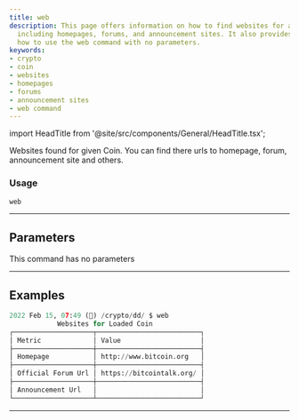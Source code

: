 ```yaml
---
title: web
description: This page offers information on how to find websites for a given Coin,
  including homepages, forums, and announcement sites. It also provides a guide on
  how to use the web command with no parameters.
keywords:
- crypto
- coin
- websites
- homepages
- forums
- announcement sites
- web command
---
```


import HeadTitle from '@site/src/components/General/HeadTitle.tsx';

<HeadTitle title="web - Dd - Crypto - Reference | OpenBB Terminal Docs" />

Websites found for given Coin. You can find there urls to homepage, forum, announcement site and others.

### Usage

```python
web
```

---

## Parameters

This command has no parameters



---

## Examples

```python
2022 Feb 15, 07:49 (🦋) /crypto/dd/ $ web
            Websites for Loaded Coin
┌────────────────────┬──────────────────────────┐
│ Metric             │ Value                    │
├────────────────────┼──────────────────────────┤
│ Homepage           │ http://www.bitcoin.org   │
├────────────────────┼──────────────────────────┤
│ Official Forum Url │ https://bitcointalk.org/ │
├────────────────────┼──────────────────────────┤
│ Announcement Url   │                          │
└────────────────────┴──────────────────────────┘
```
---
